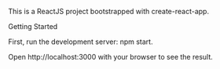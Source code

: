 This is a ReactJS project bootstrapped with create-react-app.

Getting Started 

First, run the development server: npm start. 

Open http://localhost:3000 with your browser to see the result.
